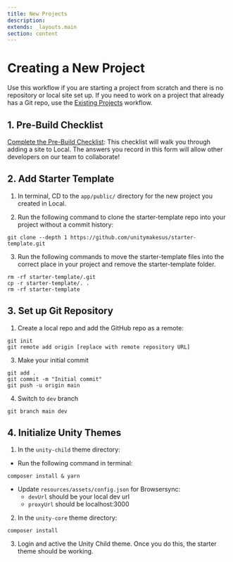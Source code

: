 ```yaml
---
title: New Projects
description:
extends: _layouts.main
section: content
---
```


# Creating a New Project

Use this workflow if you are starting a project from scratch and there is no repository or local site set up. If you need to work on a project that already has a Git repo, use the [Existing Projects](/projects/existing) workflow.

## 1. Pre-Build Checklist

[Complete the Pre-Build Checklist](https://forms.gle/vreZiAdHggATknt7A): This checklist will walk you through adding a site to Local. The answers you record in this form will allow other developers on our team to collaborate!

## 2. Add Starter Template

1. In terminal, CD to the `app/public/` directory for the new project you created in Local.

2. Run the following command to clone the starter-template repo into your project without a commit history:

```
git clone --depth 1 https://github.com/unitymakesus/starter-template.git
```

3. Run the following commands to move the starter-template files into the correct place in your project and remove the starter-template folder.

```
rm -rf starter-template/.git
cp -r starter-template/. .
rm -rf starter-template
```

## 3. Set up Git Repository

1. Create a local repo and add the GitHub repo as a remote:

```
git init
git remote add origin [replace with remote repository URL]
```

3. Make your initial commit

```
git add .
git commit -m "Initial commit"
git push -u origin main
```

4. Switch to `dev` branch

```
git branch main dev
```

## 4. Initialize Unity Themes

1. In the `unity-child` theme directory:

- Run the following command in terminal:
```
composer install & yarn
```

- Update `resources/assets/config.json` for Browsersync:
    - `devUrl` should be your local dev url
    - `proxyUrl` should be localhost:3000

2. In the `unity-core` theme directory:
```
composer install
```

3. Login and active the Unity Child theme. Once you do this, the starter theme should be working.
